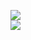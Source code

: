 [![](https://img.shields.io/badge/Made%20With-Github%20Spray-lightgrey.svg?style=for-the-badge&logo=github)](https://github.com/Annihil/github-spray#19412)  
[![](https://i.imgur.com/2DrTn0Z.gif)](https://github.com/Annihil/github-spray)